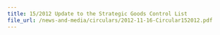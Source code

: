 ```yaml
---
title: 15/2012 Update to the Strategic Goods Control List
file_url: /news-and-media/circulars/2012-11-16-Circular152012.pdf
---
```

